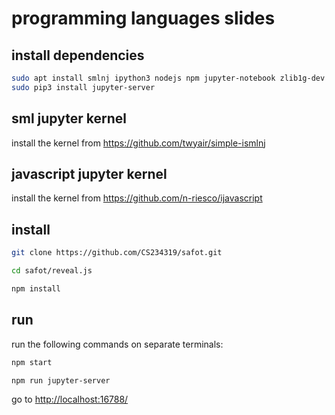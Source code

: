 # programming languages slides

## install dependencies

```bash
sudo apt install smlnj ipython3 nodejs npm jupyter-notebook zlib1g-dev libgmp-dev libzmq5-dev git
sudo pip3 install jupyter-server
```

## sml jupyter kernel

install the kernel from <https://github.com/twyair/simple-ismlnj>

## javascript jupyter kernel

install the kernel from <https://github.com/n-riesco/ijavascript>

## install

```bash
git clone https://github.com/CS234319/safot.git

cd safot/reveal.js

npm install
```

## run

run the following commands on separate terminals:

```bash
npm start
```

```bash
npm run jupyter-server
```

go to <http://localhost:16788/>
